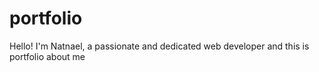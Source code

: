 # portfolio
Hello! I'm Natnael, a passionate and dedicated web developer and this is portfolio about me
